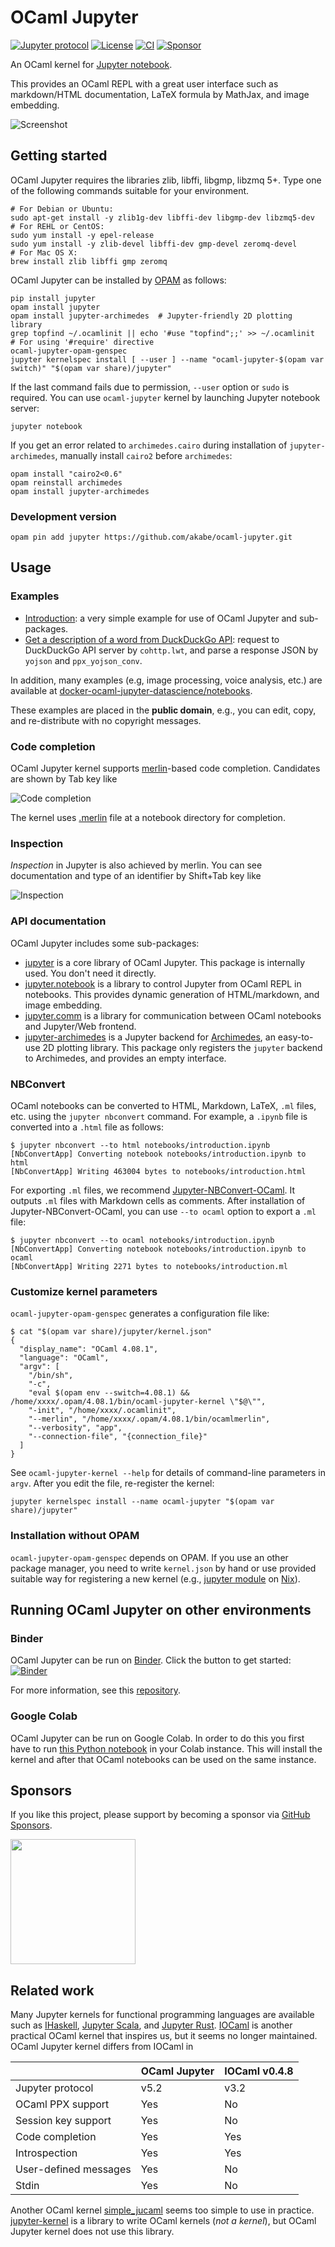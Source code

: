 # OCaml Jupyter

[![Jupyter protocol][protocol-img]][protocol] [![License][license-img]][license] [![CI](https://github.com/akabe/ocaml-jupyter/actions/workflows/ci.yaml/badge.svg)](https://github.com/akabe/ocaml-jupyter/actions/workflows/ci.yaml) [![Sponsor](https://img.shields.io/static/v1?label=Sponsor&message=%E2%9D%A4&logo=GitHub&color=ff69b4&link=https://github.com/sponsors/srz-zumix
)](https://github.com/sponsors/akabe)

[license]:      https://github.com/akabe/ocaml-jupyter/blob/master/LICENSE
[license-img]:  https://img.shields.io/badge/license-MIT-blue.svg
[protocol]:     https://jupyter-client.readthedocs.io/en/stable/messaging.html
[protocol-img]: https://img.shields.io/badge/Jupyter%20protocol-5.2-blue.svg
[travis]:       https://travis-ci.org/akabe/ocaml-jupyter
[travis-img]:   https://img.shields.io/travis/akabe/ocaml-jupyter/master.svg?label=travis
[jupyter]:      https://jupyter.org/
[opam]:         https://opam.ocaml.org/

An OCaml kernel for [Jupyter notebook][jupyter].

This provides an OCaml REPL with a great user interface such as markdown/HTML documentation, LaTeX formula by MathJax, and image embedding.

![Screenshot](https://akabe.github.io/ocaml-jupyter/images/screenshot.png)

## Getting started

OCaml Jupyter requires the libraries zlib, libffi, libgmp, libzmq 5+. Type one of the following commands suitable for your environment.

```shell
# For Debian or Ubuntu:
sudo apt-get install -y zlib1g-dev libffi-dev libgmp-dev libzmq5-dev
# For REHL or CentOS:
sudo yum install -y epel-release
sudo yum install -y zlib-devel libffi-dev gmp-devel zeromq-devel
# For Mac OS X:
brew install zlib libffi gmp zeromq
```

OCaml Jupyter can be installed by [OPAM][opam] as follows:

``` shell
pip install jupyter
opam install jupyter
opam install jupyter-archimedes  # Jupyter-friendly 2D plotting library
grep topfind ~/.ocamlinit || echo '#use "topfind";;' >> ~/.ocamlinit  # For using '#require' directive
ocaml-jupyter-opam-genspec
jupyter kernelspec install [ --user ] --name "ocaml-jupyter-$(opam var switch)" "$(opam var share)/jupyter"
```

If the last command fails due to permission, `--user` option or `sudo` is required. You can use `ocaml-jupyter` kernel by launching Jupyter notebook server:

```shell
jupyter notebook
```

If you get an error related to `archimedes.cairo` during installation of `jupyter-archimedes`,
manually install `cairo2` before `archimedes`:

```shell
opam install "cairo2<0.6"
opam reinstall archimedes
opam install jupyter-archimedes
```

### Development version

```shell
opam pin add jupyter https://github.com/akabe/ocaml-jupyter.git
```

## Usage

### Examples

- [Introduction](https://github.com/akabe/ocaml-jupyter/blob/master/notebooks/introduction.ipynb):
  a very simple example for use of OCaml Jupyter and sub-packages.
- [Get a description of a word from DuckDuckGo API](https://github.com/akabe/ocaml-jupyter/blob/master/notebooks/word_description_from_DuckDuckGoAPI.ipynb):
  request to DuckDuckGo API server by `cohttp.lwt`, and parse a response JSON by `yojson` and `ppx_yojson_conv`.

In addition, many examples (e.g, image processing, voice analysis, etc.) are available at
[docker-ocaml-jupyter-datascience/notebooks](https://github.com/akabe/docker-ocaml-jupyter-datascience/tree/master/notebooks).

These examples are placed in the **public domain**, e.g., you can edit, copy, and re-distribute with no copyright messages.

### Code completion

OCaml Jupyter kernel supports [merlin](https://ocaml.github.io/merlin/)-based code completion. Candidates are shown by Tab key like

![Code completion](https://akabe.github.io/ocaml-jupyter/images/completion.png)

The kernel uses [.merlin](https://github.com/ocaml/merlin/wiki/project-configuration) file at a notebook directory for completion.

### Inspection

_Inspection_ in Jupyter is also achieved by merlin. You can see documentation and type of an identifier by Shift+Tab key like

![Inspection](https://akabe.github.io/ocaml-jupyter/images/inspect.png)

### API documentation

OCaml Jupyter includes some sub-packages:

- [jupyter][jupyter-core] is a core library of OCaml Jupyter. This package is internally used. You don't need it directly.
- [jupyter.notebook][jupyter-notebook] is a library to control Jupyter from OCaml REPL in notebooks. This provides dynamic generation of HTML/markdown, and image embedding.
- [jupyter.comm][jupyter-comm] is a library for communication between OCaml notebooks and Jupyter/Web frontend.
- [jupyter-archimedes][jupyter-archimedes] is a Jupyter backend for [Archimedes][archimedes], an easy-to-use 2D plotting library. This package only registers the `jupyter` backend to Archimedes, and provides an empty interface.

[jupyter-core]:       https://akabe.github.io/ocaml-jupyter/api/jupyter/
[jupyter-notebook]:   https://akabe.github.io/ocaml-jupyter/api/jupyter/Jupyter_notebook/
[jupyter-comm]:       https://akabe.github.io/ocaml-jupyter/api/jupyter/Jupyter_comm/
[jupyter-archimedes]: https://akabe.github.io/ocaml-jupyter/api/jupyter-archimedes/
[archimedes]:         http://archimedes.forge.ocamlcore.org/

### NBConvert

OCaml notebooks can be converted to HTML, Markdown, LaTeX, `.ml` files, etc. using the `jupyter nbconvert` command.
For example, a `.ipynb` file is converted into a `.html` file as follows:

```console
$ jupyter nbconvert --to html notebooks/introduction.ipynb
[NbConvertApp] Converting notebook notebooks/introduction.ipynb to html
[NbConvertApp] Writing 463004 bytes to notebooks/introduction.html
```

For exporting `.ml` files, we recommend [Jupyter-NBConvert-OCaml][Jupyter-NBConvert-OCaml]. It outputs `.ml` files with Markdown cells as comments. After installation of Jupyter-NBConvert-OCaml, you can use `--to ocaml` option to export a `.ml` file:

```console
$ jupyter nbconvert --to ocaml notebooks/introduction.ipynb
[NbConvertApp] Converting notebook notebooks/introduction.ipynb to ocaml
[NbConvertApp] Writing 2271 bytes to notebooks/introduction.ml
```

[Jupyter-NBConvert-OCaml]: https://github.com/Naereen/Jupyter-NBConvert-OCaml

### Customize kernel parameters

`ocaml-jupyter-opam-genspec` generates a configuration file like:

```console
$ cat "$(opam var share)/jupyter/kernel.json"
{
  "display_name": "OCaml 4.08.1",
  "language": "OCaml",
  "argv": [
    "/bin/sh",
    "-c",
    "eval $(opam env --switch=4.08.1) && /home/xxxx/.opam/4.08.1/bin/ocaml-jupyter-kernel \"$@\"",
    "-init", "/home/xxxx/.ocamlinit",
    "--merlin", "/home/xxxx/.opam/4.08.1/bin/ocamlmerlin",
    "--verbosity", "app",
    "--connection-file", "{connection_file}"
  ]
}
```

See `ocaml-jupyter-kernel --help` for details of command-line parameters in `argv`. After you edit the file, re-register the kernel:

```shell
jupyter kernelspec install --name ocaml-jupyter "$(opam var share)/jupyter"
```

### Installation without OPAM

`ocaml-jupyter-opam-genspec` depends on OPAM. If you use an other package manager, you need to write `kernel.json` by hand or use provided suitable way for registering a new kernel (e.g., [jupyter module](https://nixos.org/nixos/options.html#jupyter.kernels) on  [Nix](https://nixos.org/nix/)).

## Running OCaml Jupyter on other environments

### Binder

OCaml Jupyter can be run on [Binder](https://www.mybinder.org).  Click
the button to get started:
[![Binder](https://mybinder.org/badge_logo.svg)](https://mybinder.org/v2/gh/edmcman/ocaml-jupyter-binder-environment/master?urlpath=git-pull%3Frepo%3Dhttps%253A%252F%252Fgithub.com%252Fakabe%252Fdocker-ocaml-jupyter-datascience%26urlpath%3Dtree%252Fdocker-ocaml-jupyter-datascience%252Fnotebooks%252Fintroduction.ipynb%26branch%3Dmaster)

For more information, see this [repository](https://github.com/edmcman/ocaml-jupyter-binder-environment).

### Google Colab

OCaml Jupyter can be run on Google Colab. In order to do this you first have to run
[this Python notebook](http://colab.research.google.com/github/akabe/ocaml-jupyter/blob/master/notebooks/install_ocaml_colab.ipynb)
in your Colab instance. This will install the kernel and after that OCaml notebooks can be used on the same instance.

## Sponsors

If you like this project, please support by becoming a sponsor via [GitHub Sponsors](https://github.com/sponsors/akabe).

[<img width=200 src="https://raw.githubusercontent.com/akabe/ocaml-jupyter/gh-pages/images/sponsors/ahrefs.svg"/>](https://ahrefs.com/)

## Related work

Many Jupyter kernels for functional programming languages are available such as [IHaskell][ihaskell], [Jupyter Scala][jupyter-scala], and [Jupyter Rust][jupyter-rs]. [IOCaml][iocaml] is another practical OCaml kernel that inspires us, but it seems no longer maintained. OCaml Jupyter kernel differs from IOCaml in

|                        | OCaml Jupyter | IOCaml v0.4.8 |
| ---------------------- | ------------- | ------------- |
| Jupyter protocol       | v5.2          | v3.2          |
| OCaml PPX support      | Yes           | No            |
| Session key support    | Yes           | No            |
| Code completion        | Yes           | Yes           |
| Introspection          | Yes           | Yes           |
| User-defined messages  | Yes           | No            |
| Stdin                  | Yes           | No            |

Another OCaml kernel [simple_jucaml][simple_jucaml] seems too simple to use in practice.
[jupyter-kernel][jupyter-kernel] is a library to write OCaml kernels (*not a kernel*), but OCaml Jupyter kernel does not use this library.

[ihaskell]:      https://github.com/gibiansky/IHaskell
[jupyter-scala]: https://github.com/alexarchambault/jupyter-scala
[jupyter-rs]:    https://github.com/pwoolcoc/jupyter-rs
[iocaml]:        https://github.com/andrewray/iocaml
[simple_jucaml]: https://github.com/KKostya/simple_jucaml
[jupyter-kernel]:https://github.com/ocaml-jupyter/jupyter-kernel
